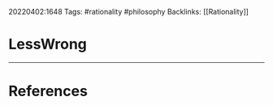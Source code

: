 20220402:1648
Tags: #rationality #philosophy 
Backlinks: [[Rationality]]
# LessWrong




---
# References